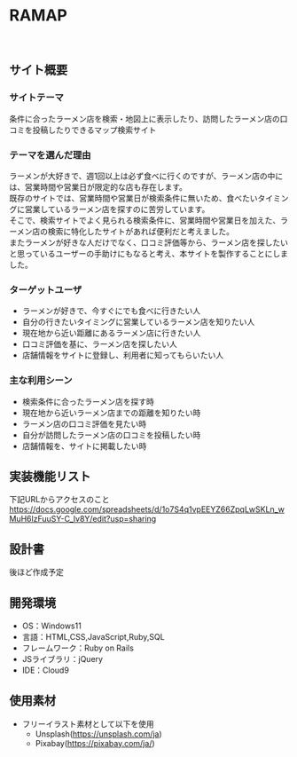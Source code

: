 # RAMAP
​
## サイト概要
### サイトテーマ
条件に合ったラーメン店を検索・地図上に表示したり、訪問したラーメン店の口コミを投稿したりできるマップ検索サイト
​
### テーマを選んだ理由
ラーメンが大好きで、週1回以上は必ず食べに行くのですが、ラーメン店の中には、営業時間や営業日が限定的な店も存在します。</br>
既存のサイトでは、営業時間や営業日が検索条件に無いため、食べたいタイミングに営業しているラーメン店を探すのに苦労しています。</br>
そこで、検索サイトでよく見られる検索条件に、営業時間や営業日を加えた、ラーメン店の検索に特化したサイトがあれば便利だと考えました。</br>
またラーメンが好きな人だけでなく、口コミ評価等から、ラーメン店を探したいと思っているユーザーの手助けにもなると考え、本サイトを製作することにしました。
​
### ターゲットユーザ
- ラーメンが好きで、今すぐにでも食べに行きたい人
- 自分の行きたいタイミングに営業しているラーメン店を知りたい人
- 現在地から近い距離にあるラーメン店に行きたい人
- 口コミ評価を基に、ラーメン店を探したい人
- 店舗情報をサイトに登録し、利用者に知ってもらいたい人

### 主な利用シーン
- 検索条件に合ったラーメン店を探す時
- 現在地から近いラーメン店までの距離を知りたい時
- ラーメン店の口コミ評価を見たい時
- 自分が訪問したラーメン店の口コミを投稿したい時
- 店舗情報を、サイトに掲載したい時

## 実装機能リスト
下記URLからアクセスのこと</br>
https://docs.google.com/spreadsheets/d/1o7S4q1vpEEYZ66ZpqLwSKLn_wMuH6lzFuuSY-C_lv8Y/edit?usp=sharing
​
## 設計書
後ほど作成予定
​
## 開発環境
- OS：Windows11
- 言語：HTML,CSS,JavaScript,Ruby,SQL
- フレームワーク：Ruby on Rails
- JSライブラリ：jQuery
- IDE：Cloud9
​
## 使用素材
- フリーイラスト素材として以下を使用
  - Unsplash(https://unsplash.com/ja)
  - Pixabay(https://pixabay.com/ja/)
